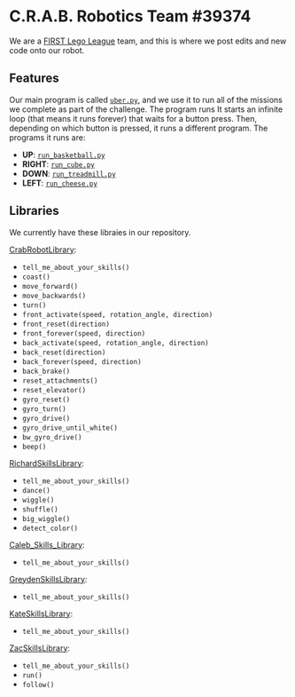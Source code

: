 # C.R.A.B. Robotics Team #39374

We are a [FIRST Lego League](https://www.firstlegoleague.org/) team, and this is where we post edits and new code onto our robot. 

## Features

Our main program is called [`uber.py`](https://github.com/Crab-Robotics/Crabot/blob/master/uber.py), and we use it to run all of the missions we complete as part of the challenge. The program runs It starts an infinite loop (that means it runs forever) that waits for a button press. Then, depending on which button is pressed, it runs a different program. The programs it runs are:

- **UP**: [`run_basketball.py`](https://github.com/Crab-Robotics/Crabot/blob/master/run_basketball.py)
- **RIGHT**: [`run_cube.py`](https://github.com/Crab-Robotics/Crabot/blob/master/run_cube.py)
- **DOWN**: [`run_treadmill.py`](https://github.com/Crab-Robotics/Crabot/blob/master/run_treadmill.py)
- **LEFT**: [`run_cheese.py`](https://github.com/Crab-Robotics/Crabot/blob/master/run_cheese.py)

## Libraries
We currently have these libraies in our repository.

[CrabRobotLibrary](https://github.com/Crab-Robotics/Crabot/blob/master/CrabRobotLibrary.py):
 - `tell_me_about_your_skills()` 
 - `coast()`
 - `move_forward()`
 - `move_backwards()`
 - `turn()`
 - `front_activate(speed, rotation_angle, direction)`
 - `front_reset(direction)`
 - `front_forever(speed, direction)`
 - `back_activate(speed, rotation_angle, direction)`
 - `back_reset(direction)`
 - `back_forever(speed, direction)`
 - `back_brake()`
 - `reset_attachments()`
 - `reset_elevator()`
 - `gyro_reset()`
 - `gyro_turn()`
 - `gyro_drive()`
 - `gyro_drive_until_white()`
 - `bw_gyro_drive()`
 - `beep()`

[RichardSkillsLibrary](https://github.com/Crab-Robotics/Crabot/blob/master/RichardSkillsLibrary.py):
 - `tell_me_about_your_skills()`
 - `dance()`
 - `wiggle()`
 - `shuffle()`
 - `big_wiggle()`
 - `detect_color()`

[Caleb_Skills_Library](https://github.com/Crab-Robotics/Crabot/blob/master/Caleb_Skills_Library.py):
 - `tell_me_about_your_skills()`

[GreydenSkillsLibrary](https://github.com/Crab-Robotics/Crabot/blob/master/GreydenSkillsLibrary.py):
 - `tell_me_about_your_skills()`

[KateSkillsLibrary](https://github.com/Crab-Robotics/Crabot/blob/master/KateSkillsLibrary.py):
 - `tell_me_about_your_skills()`

[ZacSkillsLibrary](https://github.com/Crab-Robotics/Crabot/blob/master/ZacSkillsLibrary.py):
 - `tell_me_about_your_skills()`
 - `run()`
 - `follow()`

